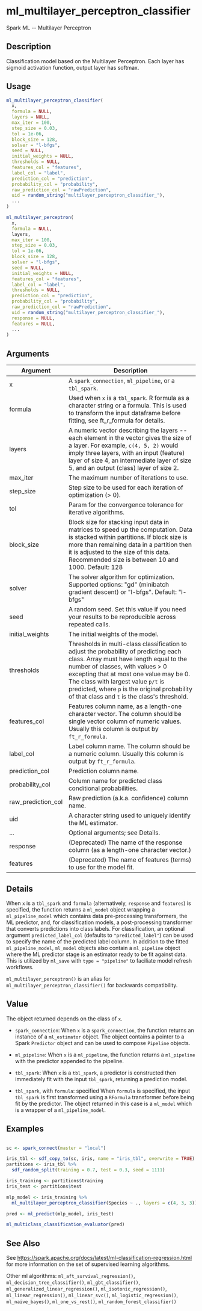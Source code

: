 # ml_multilayer_perceptron_classifier


Spark ML -- Multilayer Perceptron




## Description

Classification model based on the Multilayer Perceptron. Each layer has sigmoid activation function, output layer has softmax.





## Usage
```r
ml_multilayer_perceptron_classifier(
  x,
  formula = NULL,
  layers = NULL,
  max_iter = 100,
  step_size = 0.03,
  tol = 1e-06,
  block_size = 128,
  solver = "l-bfgs",
  seed = NULL,
  initial_weights = NULL,
  thresholds = NULL,
  features_col = "features",
  label_col = "label",
  prediction_col = "prediction",
  probability_col = "probability",
  raw_prediction_col = "rawPrediction",
  uid = random_string("multilayer_perceptron_classifier_"),
  ...
)

ml_multilayer_perceptron(
  x,
  formula = NULL,
  layers,
  max_iter = 100,
  step_size = 0.03,
  tol = 1e-06,
  block_size = 128,
  solver = "l-bfgs",
  seed = NULL,
  initial_weights = NULL,
  features_col = "features",
  label_col = "label",
  thresholds = NULL,
  prediction_col = "prediction",
  probability_col = "probability",
  raw_prediction_col = "rawPrediction",
  uid = random_string("multilayer_perceptron_classifier_"),
  response = NULL,
  features = NULL,
  ...
)
```




## Arguments


Argument      |Description
------------- |----------------
x | A ``spark_connection``, ``ml_pipeline``, or a ``tbl_spark``.
formula | Used when ``x`` is a ``tbl_spark``. R formula as a character string or a formula. This is used to transform the input dataframe before fitting, see ft_r_formula for details.
layers | A numeric vector describing the layers -- each element in the vector gives the size of a layer. For example, ``c(4, 5, 2)`` would imply three layers, with an input (feature) layer of size 4, an intermediate layer of size 5, and an output (class) layer of size 2.
max_iter | The maximum number of iterations to use.
step_size | Step size to be used for each iteration of optimization (> 0).
tol | Param for the convergence tolerance for iterative algorithms.
block_size | Block size for stacking input data in matrices to speed up the computation. Data is stacked within partitions. If block size is more than remaining data in a partition then it is adjusted to the size of this data. Recommended size is between 10 and 1000. Default: 128
solver | The solver algorithm for optimization. Supported options: "gd" (minibatch gradient descent) or "l-bfgs". Default: "l-bfgs"
seed | A random seed. Set this value if you need your results to be reproducible across repeated calls.
initial_weights | The initial weights of the model.
thresholds | Thresholds in multi-class classification to adjust the probability of predicting each class. Array must have length equal to the number of classes, with values > 0 excepting that at most one value may be 0. The class with largest value ``p/t`` is predicted, where ``p`` is the original probability of that class and ``t`` is the class's threshold.
features_col | Features column name, as a length-one character vector. The column should be single vector column of numeric values. Usually this column is output by `ft_r_formula`.
label_col | Label column name. The column should be a numeric column. Usually this column is output by `ft_r_formula`.
prediction_col | Prediction column name.
probability_col | Column name for predicted class conditional probabilities.
raw_prediction_col | Raw prediction (a.k.a. confidence) column name.
uid | A character string used to uniquely identify the ML estimator.
... | Optional arguments; see Details.
response | (Deprecated) The name of the response column (as a length-one character vector.)
features | (Deprecated) The name of features (terms) to use for the model fit.




## Details

When ``x`` is a ``tbl_spark`` and ``formula`` (alternatively, ``response`` and ``features``) is specified, the function returns a ``ml_model`` object wrapping a ``ml_pipeline_model`` which contains data pre-processing transformers, the ML predictor, and, for classification models, a post-processing transformer that converts predictions into class labels. For classification, an optional argument ``predicted_label_col`` (defaults to ``"predicted_label"``) can be used to specify the name of the predicted label column. In addition to the fitted ``ml_pipeline_model``, ``ml_model`` objects also contain a ``ml_pipeline`` object where the ML predictor stage is an estimator ready to be fit against data. This is utilized by `ml_save` with ``type = "pipeline"`` to faciliate model refresh workflows.

``ml_multilayer_perceptron()`` is an alias for ``ml_multilayer_perceptron_classifier()`` for backwards compatibility.





## Value

The object returned depends on the class of ``x``.


  
*  `spark_connection`: When `x` is a `spark_connection`, the function returns an instance of a `ml_estimator` object. The object contains a pointer to
  a Spark `Predictor` object and can be used to compose
  `Pipeline` objects.

  
*  `ml_pipeline`: When `x` is a `ml_pipeline`, the function returns a `ml_pipeline` with
  the predictor appended to the pipeline.

  
*  `tbl_spark`: When `x` is a `tbl_spark`, a predictor is constructed then
  immediately fit with the input `tbl_spark`, returning a prediction model.

  
*  `tbl_spark`, with `formula`: specified When `formula`
    is specified, the input `tbl_spark` is first transformed using a
    `RFormula` transformer before being fit by
    the predictor. The object returned in this case is a `ml_model` which is a
    wrapper of a `ml_pipeline_model`.






## Examples

```r

sc <- spark_connect(master = "local")

iris_tbl <- sdf_copy_to(sc, iris, name = "iris_tbl", overwrite = TRUE)
partitions <- iris_tbl %>%
  sdf_random_split(training = 0.7, test = 0.3, seed = 1111)

iris_training <- partitions$training
iris_test <- partitions$test

mlp_model <- iris_training %>%
  ml_multilayer_perceptron_classifier(Species ~ ., layers = c(4, 3, 3))

pred <- ml_predict(mlp_model, iris_test)

ml_multiclass_classification_evaluator(pred)

```






## See Also

See https://spark.apache.org/docs/latest/ml-classification-regression.html for
  more information on the set of supervised learning algorithms.

Other ml algorithms: 
`ml_aft_survival_regression()`,
`ml_decision_tree_classifier()`,
`ml_gbt_classifier()`,
`ml_generalized_linear_regression()`,
`ml_isotonic_regression()`,
`ml_linear_regression()`,
`ml_linear_svc()`,
`ml_logistic_regression()`,
`ml_naive_bayes()`,
`ml_one_vs_rest()`,
`ml_random_forest_classifier()`



